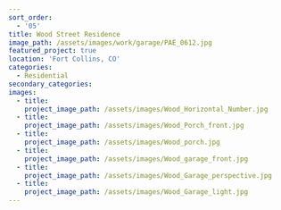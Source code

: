 ```yaml
---
sort_order:
  - '05'
title: Wood Street Residence
image_path: /assets/images/work/garage/PAE_0612.jpg
featured_project: true
location: 'Fort Collins, CO'
categories:
  - Residential
secondary_categories:
images:
  - title:
    project_image_path: /assets/images/Wood_Horizontal_Number.jpg
  - title:
    project_image_path: /assets/images/Wood_Porch_front.jpg
  - title:
    project_image_path: /assets/images/Wood_porch.jpg
  - title:
    project_image_path: /assets/images/Wood_garage_front.jpg
  - title:
    project_image_path: /assets/images/Wood_Garage_perspective.jpg
  - title:
    project_image_path: /assets/images/Wood_Garage_light.jpg
---
```


